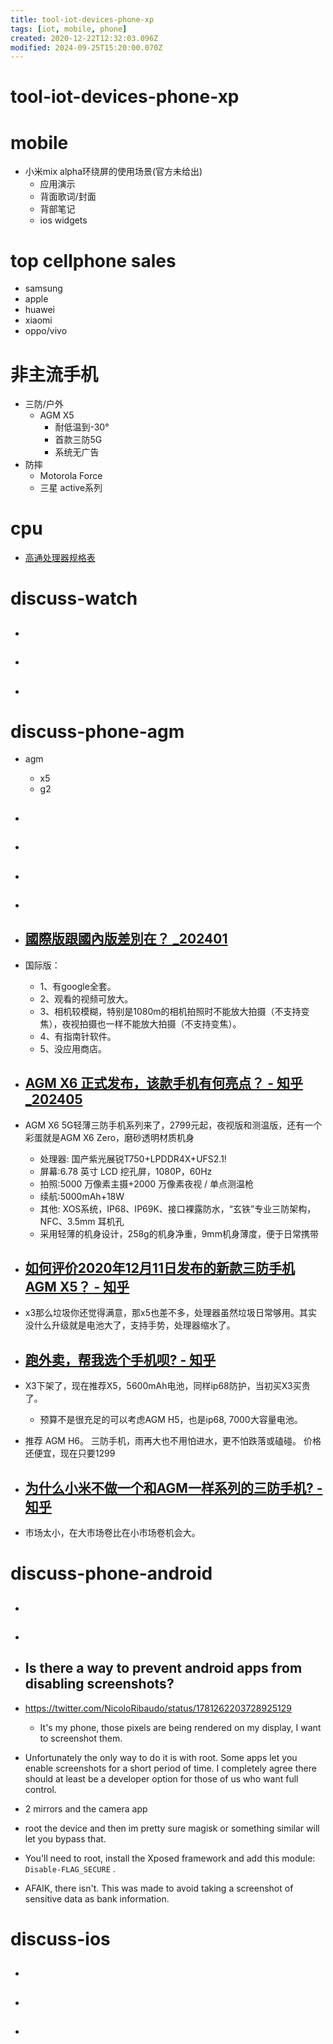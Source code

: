 ```yaml
---
title: tool-iot-devices-phone-xp
tags: [iot, mobile, phone]
created: 2020-12-22T12:32:03.096Z
modified: 2024-09-25T15:20:00.070Z
---
```


# tool-iot-devices-phone-xp

# mobile

- 小米mix alpha环绕屏的使用场景(官方未给出)
  - 应用演示
  - 背面歌词/封面
  - 背部笔记
  - ios widgets
# top cellphone sales
- samsung
- apple
- huawei
- xiaomi
- oppo/vivo
# 非主流手机
- 三防/户外
  - AGM X5
    - 耐低温到-30°
    - 首款三防5G
    - 系统无广告
- 防摔
  - Motorola Force
  - 三星 active系列
# cpu
- [高通处理器规格表](https://www.mydrivers.com/zhuanti/tianti/01/index_gaotong.html)
# discuss-watch
- ## 

- ## 

- ## 
# discuss-phone-agm
- agm
  - x5
  - g2

- ## 

- ## 

- ## 

- ## 

- ## [國際版跟國內版差別在？ _202401](http://bbs.agmdevice.com/t/124.html)
- 国际版：
  - 1、有google全套。
  - 2、观看的视频可放大。
  - 3、相机较模糊，特别是1080m的相机拍照时不能放大拍摄（不支持变焦），夜视拍摄也一样不能放大拍摄（不支持变焦）。
  - 4、有指南针软件。
  - 5、没应用商店。

- ## [AGM X6 正式发布，该款手机有何亮点？ - 知乎 _202405](https://www.zhihu.com/question/656797316/answers/updated)

- AGM X6 5G轻薄三防手机系列来了，2799元起，夜视版和测温版，还有一个彩蛋就是AGM X6 Zero，磨砂透明材质机身
  - 处理器: 国产紫光展锐T750+LPDDR4X+UFS2.1!
  - 屏幕:6.78 英寸 LCD 挖孔屏，1080P，60Hz
  - 拍照:5000 万像素主摄+2000 万像素夜视 / 单点测温枪
  - 续航:5000mAh+18W
  - 其他: XOS系统，IP68、IP69K、接口裸露防水，“玄铁”专业三防架构，NFC、3.5mm 耳机孔
  - 采用轻薄的机身设计，258g的机身净重，9mm机身薄度，便于日常携带

- ## [如何评价2020年12月11日发布的新款三防手机AGM X5？ - 知乎](https://www.zhihu.com/question/434509671)
- x3那么垃圾你还觉得满意，那x5也差不多，处理器虽然垃圾日常够用。其实没什么升级就是电池大了，支持手势，处理器缩水了。

- ## [跑外卖，帮我选个手机呗? - 知乎](https://www.zhihu.com/question/432762539/answers/updated)
- X3下架了，现在推荐X5，5600mAh电池，同样ip68防护，当初买X3买贵了。
  - 预算不是很充足的可以考虑AGM H5，也是ip68, 7000大容量电池。
- 推荐 AGM H6。 三防手机，雨再大也不用怕进水，更不怕跌落或磕碰。 价格还便宜，现在只要1299

- ## [为什么小米不做一个和AGM一样系列的三防手机? - 知乎](https://www.zhihu.com/question/426931680/answers/updated)
- 市场太小，在大市场卷比在小市场卷机会大。

# discuss-phone-android
- ## 

- ## 

- ## Is there a way to prevent android apps from disabling screenshots? 
- https://twitter.com/NicoloRibaudo/status/1781262203728925129
  - It's my phone, those pixels are being rendered on my display, I want to screenshot them.
- Unfortunately the only way to do it is with root. Some apps let you enable screenshots for a short period of time. I completely agree there should at least be a developer option for those of us who want full control.
- 2 mirrors and the camera app
- root the device and then im pretty sure magisk or something similar will let you bypass that.
- You'll need to root, install the Xposed framework and add this module: `Disable-FLAG_SECURE` .
- AFAIK, there isn't. This was made to avoid taking a screenshot of sensitive data as bank information. 

# discuss-ios
- ## 

- ## 

- ## 
